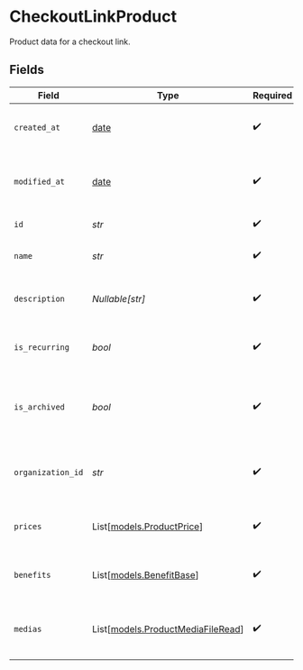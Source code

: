 # CheckoutLinkProduct

Product data for a checkout link.


## Fields

| Field                                                                  | Type                                                                   | Required                                                               | Description                                                            |
| ---------------------------------------------------------------------- | ---------------------------------------------------------------------- | ---------------------------------------------------------------------- | ---------------------------------------------------------------------- |
| `created_at`                                                           | [date](https://docs.python.org/3/library/datetime.html#date-objects)   | :heavy_check_mark:                                                     | Creation timestamp of the object.                                      |
| `modified_at`                                                          | [date](https://docs.python.org/3/library/datetime.html#date-objects)   | :heavy_check_mark:                                                     | Last modification timestamp of the object.                             |
| `id`                                                                   | *str*                                                                  | :heavy_check_mark:                                                     | The ID of the product.                                                 |
| `name`                                                                 | *str*                                                                  | :heavy_check_mark:                                                     | The name of the product.                                               |
| `description`                                                          | *Nullable[str]*                                                        | :heavy_check_mark:                                                     | The description of the product.                                        |
| `is_recurring`                                                         | *bool*                                                                 | :heavy_check_mark:                                                     | Whether the product is a subscription tier.                            |
| `is_archived`                                                          | *bool*                                                                 | :heavy_check_mark:                                                     | Whether the product is archived and no longer available.               |
| `organization_id`                                                      | *str*                                                                  | :heavy_check_mark:                                                     | The ID of the organization owning the product.                         |
| `prices`                                                               | List[[models.ProductPrice](../models/productprice.md)]                 | :heavy_check_mark:                                                     | List of prices for this product.                                       |
| `benefits`                                                             | List[[models.BenefitBase](../models/benefitbase.md)]                   | :heavy_check_mark:                                                     | List of benefits granted by the product.                               |
| `medias`                                                               | List[[models.ProductMediaFileRead](../models/productmediafileread.md)] | :heavy_check_mark:                                                     | List of medias associated to the product.                              |